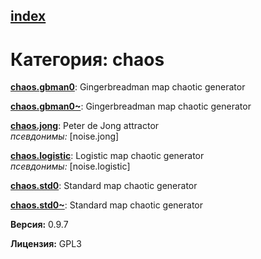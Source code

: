[index](index.html) 
---

# Категория: chaos




[**chaos.gbman0**](chaos.gbman0.html): Gingerbreadman map chaotic generator 

[**chaos.gbman0~**](chaos.gbman0~.html): Gingerbreadman map chaotic generator 

[**chaos.jong**](chaos.jong.html): Peter de Jong attractor <br>
_псевдонимы:_ \[noise.jong\]


[**chaos.logistic**](chaos.logistic.html): Logistic map chaotic generator <br>
_псевдонимы:_ \[noise.logistic\]


[**chaos.std0**](chaos.std0.html): Standard map chaotic generator 

[**chaos.std0~**](chaos.std0~.html): Standard map chaotic generator 


**Версия:** 0.9.7

**Лицензия:** GPL3
